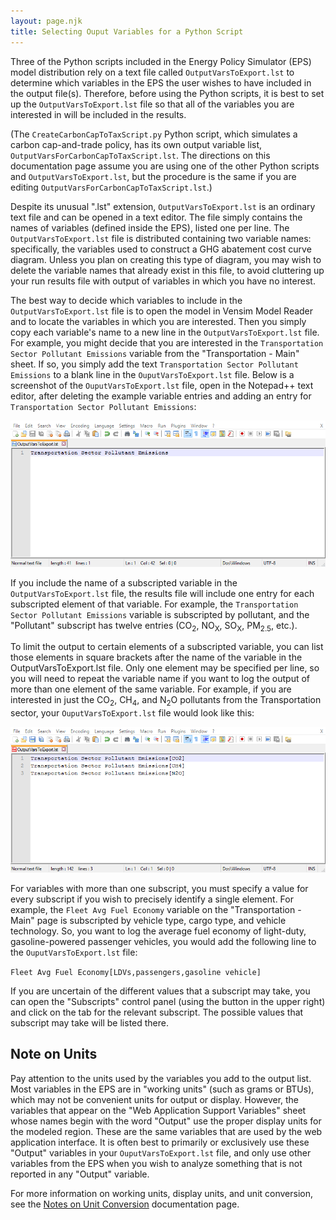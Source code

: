 ```yaml
---
layout: page.njk
title: Selecting Ouput Variables for a Python Script
---
```


Three of the Python scripts included in the Energy Policy Simulator (EPS) model distribution rely on a text file called `OutputVarsToExport.lst` to determine which variables in the EPS the user wishes to have included in the output file(s).  Therefore, before using the Python scripts, it is best to set up the `OutputVarsToExport.lst` file so that all of the variables you are interested in will be included in the results.

(The `CreateCarbonCapToTaxScript.py` Python script, which simulates a carbon cap-and-trade policy, has its own output variable list, `OutputVarsForCarbonCapToTaxScript.lst`.  The directions on this documentation page assume you are using one of the other Python scripts and `OutputVarsToExport.lst`, but the procedure is the same if you are editing `OutputVarsForCarbonCapToTaxScript.lst`.)

Despite its unusual ".lst" extension, `OutputVarsToExport.lst` is an ordinary text file and can be opened in a text editor.  The file simply contains the names of variables (defined inside the EPS), listed one per line.  The `OutputVarsToExport.lst` file is distributed containing two variable names: specifically, the variables used to construct a GHG abatement cost curve diagram.  Unless you plan on creating this type of diagram, you may wish to delete the variable names that already exist in this file, to avoid cluttering up your run results file with output of variables in which you have no interest.

The best way to decide which variables to include in the `OutputVarsToExport.lst` file is to open the model in Vensim Model Reader and to locate the variables in which you are interested.  Then you simply copy each variable's name to a new line in the `OutputVarsToExport.lst` file.  For example, you might decide that you are interested in the `Transportation Sector Pollutant Emissions` variable from the "Transportation - Main" sheet.  If so, you simply add the text `Transportation Sector Pollutant Emissions` to a blank line in the `OuputVarsToExport.lst` file.  Below is a screenshot of the `OuputVarsToExport.lst` file, open in the Notepad++ text editor, after deleting the example variable entries and adding an entry for `Transportation Sector Pollutant Emissions`:

![one variable in OutputVarsToExport.lst file](/selecting-output-variables-OneVarEntry.png)

If you include the name of a subscripted variable in the `OutputVarsToExport.lst` file, the results file will include one entry for each subscripted element of that variable.  For example, the `Transportation Sector Pollutant Emissions` variable is subscripted by pollutant, and the "Pollutant" subscript has twelve entries (CO<sub>2</sub>, NO<sub>X</sub>, SO<sub>X</sub>, PM<sub>2.5</sub>, etc.).

To limit the output to certain elements of a subscripted variable, you can list those elements in square brackets after the name of the variable in the OutputVarsToExport.lst file.  Only one element may be specified per line, so you will need to repeat the variable name if you want to log the output of more than one element of the same variable.  For example, if you are interested in just the CO<sub>2</sub>, CH<sub>4</sub>, and N<sub>2</sub>O pollutants from the Transportation sector, your `OuputVarsToExport.lst` file would look like this:

![subscript elements of one variable in OutputVarsToExport.lst file](/selecting-output-variables-SubscriptsEntry.png)

For variables with more than one subscript, you must specify a value for every subscript if you wish to precisely identify a single element.  For example, the `Fleet Avg Fuel Economy` variable on the "Transportation - Main" page is subscripted by vehicle type, cargo type, and vehicle technology.  So, you want to log the average fuel economy of light-duty, gasoline-powered passenger vehicles, you would add the following line to the `OuputVarsToExport.lst` file:

`Fleet Avg Fuel Economy[LDVs,passengers,gasoline vehicle]`

If you are uncertain of the different values that a subscript may take, you can open the "Subscripts" control panel (using the button in the upper right) and click on the tab for the relevant subscript.  The possible values that subscript may take will be listed there.

## Note on Units

Pay attention to the units used by the variables you add to the output list.  Most variables in the EPS are in "working units" (such as grams or BTUs), which may not be convenient units for output or display.  However, the variables that appear on the "Web Application Support Variables" sheet whose names begin with the word "Output" use the proper display units for the modeled region.  These are the same variables that are used by the web application interface.  It is often best to primarily or exclusively use these "Output" variables in your `OuputVarsToExport.lst` file, and only use other variables from the EPS when you wish to analyze something that is not reported in any "Output" variable.

For more information on working units, display units, and unit conversion, see the [Notes on Unit Conversion](/unit-conversion) documentation page.
